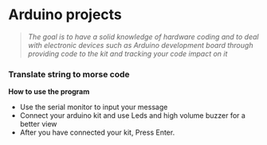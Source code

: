 # Arduino projects

>_The goal is to have a solid knowledge of hardware coding and to deal with electronic devices such as Arduino development board through providing code to the kit and tracking your code impact on it_

### Translate string to morse code
**How to use the program**
* Use the serial monitor to input your message
* Connect your arduino kit and use Leds and high volume buzzer for a better view
* After you have connected your kit, Press Enter.
